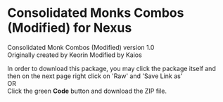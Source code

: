 # Consolidated Monks Combos (Modified) for Nexus

Consolidated Monk Combos (Modified) version 1.0<br/>
Originally created by Keorin
Modified by Kaios

In order to download this package, you may click the package itself and then on the next page right click on 'Raw' and 'Save Link as' <br>OR<br> Click the green **Code** button and download the ZIP file.
